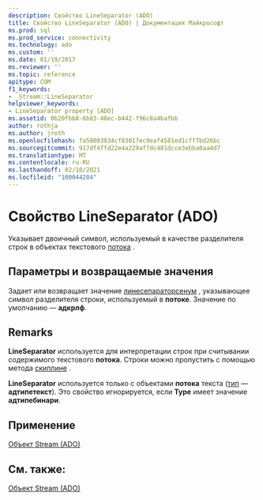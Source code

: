 ```yaml
---
description: Свойство LineSeparator (ADO)
title: Свойство LineSeparator (ADO) | Документация Майкрософт
ms.prod: sql
ms.prod_service: connectivity
ms.technology: ado
ms.custom: ''
ms.date: 01/19/2017
ms.reviewer: ''
ms.topic: reference
apitype: COM
f1_keywords:
- _Stream::LineSeparator
helpviewer_keywords:
- LineSeparator property [ADO]
ms.assetid: 0b20fbb8-6b83-48ec-b442-f96c8a4bafbb
author: rothja
ms.author: jroth
ms.openlocfilehash: fa50003834cf83017ec9eaf4581ed1cff7bd26bc
ms.sourcegitcommit: 917df4ffd22e4a229af7dc481dcce3ebba0aa4d7
ms.translationtype: MT
ms.contentlocale: ru-RU
ms.lasthandoff: 02/10/2021
ms.locfileid: "100044284"
---
```

# <a name="lineseparator-property-ado"></a>Свойство LineSeparator (ADO)
Указывает двоичный символ, используемый в качестве разделителя строк в объектах текстового [потока](./stream-object-ado.md) .  
  
## <a name="settings-and-return-values"></a>Параметры и возвращаемые значения  
 Задает или возвращает значение [линесепараторсенум](./lineseparatorsenum.md) , указывающее символ разделителя строки, используемый в **потоке**. Значение по умолчанию — **адкрлф**.  
  
## <a name="remarks"></a>Remarks  
 **LineSeparator** используется для интерпретации строк при считывании содержимого текстового **потока**. Строки можно пропустить с помощью метода [скиплине](./skipline-method.md) .  
  
 **LineSeparator** используется только с объектами **потока** текста ([тип](./type-property-ado-stream.md) — **адтипетекст**). Это свойство игнорируется, если **Type** имеет значение **адтипебинари**.  
  
## <a name="applies-to"></a>Применение  
 [Объект Stream (ADO)](./stream-object-ado.md)  
  
## <a name="see-also"></a>См. также:  
 [Объект Stream (ADO)](./stream-object-ado.md)